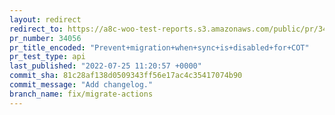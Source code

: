 ```yaml
---
layout: redirect
redirect_to: https://a8c-woo-test-reports.s3.amazonaws.com/public/pr/34056/api/index.html
pr_number: 34056
pr_title_encoded: "Prevent+migration+when+sync+is+disabled+for+COT"
pr_test_type: api
last_published: "2022-07-25 11:20:57 +0000"
commit_sha: 81c28af138d0509343ff56e17ac4c35417074b90
commit_message: "Add changelog."
branch_name: fix/migrate-actions
---
```

